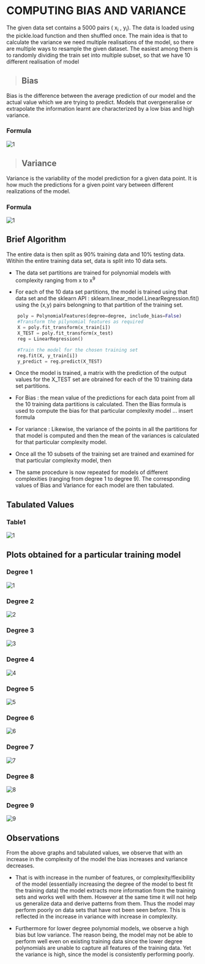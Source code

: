 # COMPUTING BIAS AND VARIANCE

The given data set contains a 5000 pairs ( x<sub>i</sub> , y<sub>i</sub>).
The data is loaded using the pickle.load function and then shuffled once.
The main idea is that to calculate the variance we need multiple realisations of the model, so there are multiple ways to resample the given dataset. 
The easiest among them is to randomly dividing the train set into multiple subset, so that we have 10 different realisation of model

>## Bias
Bias is the difference between the average prediction of our model and the actual value which we are trying to predict. Models that overgeneralise or extrapolate the information learnt are characterized by a low bias and high variance. 

### Formula
![1](Images/bias.png)

>## Variance
Variance is the variability of the model prediction for a given data point. It is how much the predictions for a given point vary between different realizations of the model. 

### Formula
![1](Images/variance.png)

## Brief Algorithm

The entire data is then split as 90% training data and 10% testing data. Witihin the entire training data set, data is split into 10 data sets.

* The data set partitions are trained for polynomial models with complexity ranging from x to x<sup>9</sup>

* For each of the 10 data set partitions, the model is trained using that data set and the sklearn API : sklearn.linear_model.LinearRegression.fit() using the (x,y) pairs belongning to that partition of the training set.

```py
    poly = PolynomialFeatures(degree=degree, include_bias=False)
    #Transform the pilynomial features as required
    X = poly.fit_transform(x_train[i])
    X_TEST = poly.fit_transform(x_test)
    reg = LinearRegression()

    #Train the model for the chosen training set
    reg.fit(X, y_train[i])
    y_predict = reg.predict(X_TEST)
```

* Once the model is trained, a matrix with the prediction of the output values for the X_TEST set are obrained for each of the 10 training data set partitions.

* For Bias : the mean value of the predictions for each data point from all the 10 training data partitions is calculated. Then the Bias formula is used to compute the bias for that particular complexity model ... insert formula

* For variance : Likewise, the variance of the points in all the partitions for that model is computed and then the mean of the variances is calculated for that particular complexity model.

* Once all the 10 subsets of the training set are trained and examined for that particular complexity model, then 

* The same procedure is now repeated for models of different complexities (ranging from degree 1 to degree 9). The corresponding values of Bias and Variance for each model are then tabulated. 

## Tabulated Values

### Table1
![1](Images/tableq1.png)

## Plots obtained for a particular training model

### Degree 1
![1](Images/1.png)
### Degree 2
![2](Images/2.png)
### Degree 3
![3](Images/3.png)
### Degree 4
![4](Images/4.png)
### Degree 5
![5](Images/5.png)
### Degree 6
![6](Images/6.png)
### Degree 7
![7](Images/7.png)
### Degree 8
![8](Images/8.png)
### Degree 9
![9](Images/9.png)


## Observations
From the above graphs and tabulated values, we observe that with an increase in the complexity of the model the bias increases and variance decreases. 

* That is with increase in the number of features, or complexity/flexibility of the model (essentially increasing the degree of the model to best fit the training data) the model extracts more information from the training sets and works well with them.
However at the same time it will not help us generalize data and derive patterns from them. Thus the model may perform poorly on data sets that have not been seen before. This is reflected in the increase in variance with increase in complexity.

* Furthermore for lower degree polynomial models, we observe a high bias but low variance. The reason being, the model may not be able to perform well even on existing training data since the lower degree polynomials are unable to capture all features of the training data. Yet the variance is high, since the model is consistently performing poorly.
